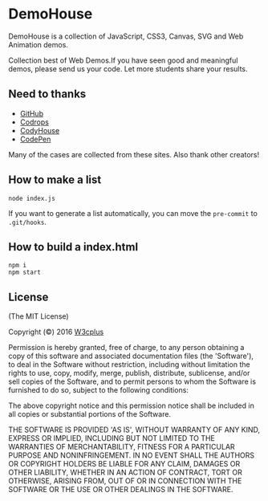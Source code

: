 # DemoHouse

DemoHouse is a collection of JavaScript, CSS3, Canvas, SVG and Web Animation demos.

Collection best of Web Demos.If you have seen good and meaningful demos, please send us your code. Let more students share your results.

## Need to thanks

- [GitHub](https://github.com/)
- [Codrops](http://www.codrops.com/)
- [CodyHouse](http://codyhouse.co/)
- [CodePen](http://codepen.io/)

Many of the cases are collected from these sites. Also thank other creators!

## How to make a list

```
node index.js
```
If you want to generate a list automatically, you can move the `pre-commit` to `.git/hooks`.

## How to build a index.html

```
npm i 
npm start
```

## License

(The MIT License)

Copyright (©) 2016 [W3cplus](http://www.w3cplus.com/)

Permission is hereby granted, free of charge, to any person obtaining a copy of this software and associated documentation files (the 'Software'), to deal in the Software without restriction, including without limitation the rights to use, copy, modify, merge, publish, distribute, sublicense, and/or sell copies of the Software, and to permit persons to whom the Software is furnished to do so, subject to the following conditions:

The above copyright notice and this permission notice shall be included in all copies or substantial portions of the Software.

THE SOFTWARE IS PROVIDED 'AS IS', WITHOUT WARRANTY OF ANY KIND, EXPRESS OR IMPLIED, INCLUDING BUT NOT LIMITED TO THE WARRANTIES OF MERCHANTABILITY, FITNESS FOR A PARTICULAR PURPOSE AND NONINFRINGEMENT. IN NO EVENT SHALL THE AUTHORS OR COPYRIGHT HOLDERS BE LIABLE FOR ANY CLAIM, DAMAGES OR OTHER LIABILITY, WHETHER IN AN ACTION OF CONTRACT, TORT OR OTHERWISE, ARISING FROM, OUT OF OR IN CONNECTION WITH THE SOFTWARE OR THE USE OR OTHER DEALINGS IN THE SOFTWARE.
